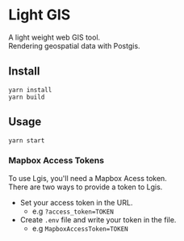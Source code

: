 # Light GIS

A light weight web GIS tool.  
Rendering geospatial data with Postgis.

## Install
```
yarn install
yarn build
```

## Usage
```
yarn start
```

### Mapbox Access Tokens
To use Lgis, you'll need a Mapbox Acess token.  
There are two ways to provide a token to Lgis.
- Set your access token in the URL. 
  - e.g `?access_token=TOKEN`
- Create `.env` file and write your token in the file.
  - e.g `MapboxAccessToken=TOKEN`

